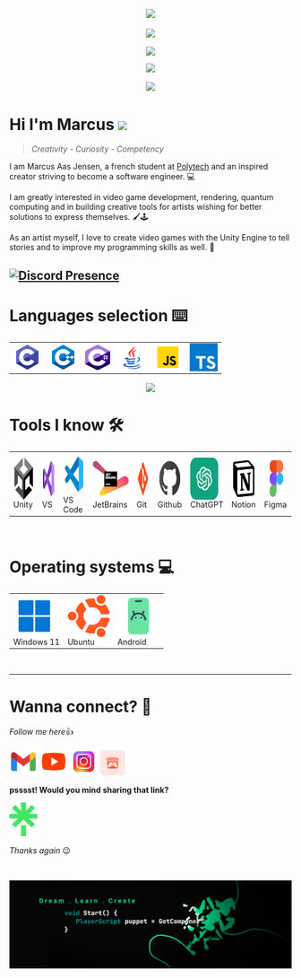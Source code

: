 <p align="center">
  <img src="https://capsule-render.vercel.app/api?type=waving&height=100&text=Howdy!&fontAlign=80&fontAlignY=40&color=0:2aa889,100:195466&fontColor=2aa889"/>
</p>

<!--# GitHub stats 📈 -->

<p align="center">
  <img align="center" src="https://komarev.com/ghpvc/?username=marcusaasjensen&color=brightgreen&style=flat">
</p>

<p align="center">
  <img align="center" src="https://github-readme-streak-stats.herokuapp.com?user=marcusaasjensen&theme=gotham&hide_border=true">
</p>
  
<p align="center">
  <img src="https://github-readme-stats-eight-theta.vercel.app/api?username=marcusaasjensen&layout=compact&langs_count=8&theme=gotham&count_private=true"/>
</p>

<p align="center">
  <img src="https://github-readme-activity-graph.vercel.app/graph?username=marcusaasjensen&theme=github-compact&layout=compact&langs_count=8">
</p>

<h1>Hi I'm Marcus <img src="https://media.giphy.com/media/hvRJCLFzcasrR4ia7z/giphy.gif" width="25px"></h1>   

>*Creativity - Curiosity - Competency*

I am Marcus Aas Jensen, a french student at [Polytech](https://polytech.univ-cotedazur.fr/) and an inspired creator striving to become a software engineer. 💻

I am greatly interested in video game development, rendering, quantum computing and in building creative tools for artists wishing for better solutions to express themselves. 🖌️🕹️ 

As an artist myself, I love to create video games with the Unity Engine to tell stories and to improve my programming skills as well. 🌱

[![Discord Presence](https://lanyard.cnrad.dev/api/689461538943139872)](https://discord.com/users/689461538943139872)
---

# Languages selection ⌨️

<table align="center">
  <td><img alt="C" align= "center" width="50px" height="50px" src="./Images/Languages/c_language.svg"></td>
  <td><img alt="C++" align= "center" width="50px" height="50px" src="./Images/Languages/cpp_language.svg"></td>
  <td><img alt="C#" align= "center" width="45px" height="45px" src="./Images/Languages/cs_language.svg"></td>
  <td><img alt="Java" align= "center" width="50px" height="50px" src="./Images/Languages/java_language.svg"></td>
  <td><img alt="Javascript" align= "center" width="50px" height="50px" src="./Images/Languages/javascript_language.svg"></td>
    <td><img alt="Typescript" align= "center" width="50px" height="50px" src="./Images/Languages/typescript_language.svg"></td>
</table>

<p align="center">
<img align="center" src="https://github-readme-stats-sigma-five.vercel.app/api/top-langs/?username=marcusaasjensen&layout=donut-vertical&langs_count=7&theme=gotham&count_private=true">
</p>

# Tools I know 🛠️
<table align="center">
  <td><img alt="Unity" align= "center" width="50px" height="75px" src="./Images/Tools/unity_black.png"><br>Unity</td>
  <td><img alt="Visual Studio" align= "center" width="50px" height="75px" src="./Images/Tools/visual_studio.svg"><br>VS</td>
  <td><img alt="Visual Studio Code" align= "center" width="50px" height="75px" src="./Images/Tools/visual_studio_code.svg"><br>VS Code</td>
  <td><img alt="JetBrains" align= "center" width="75px" height="75px" src="./Images/Tools/jetbrains.svg"><br>JetBrains</td>
  <td><img alt="Git" align= "center" width="50px" height="75px" src="Images/Tools/git.svg"><br>Git</td>
  <td><img alt="Github" align= "center" width="50px" height="75px" src="Images/Tools/github.svg"><br>Github</td>
  <td><img alt="ChatGPT" align= "center" width="50px" height="75px"src="Images/Tools/chatgpt.svg"><br>ChatGPT</td>
  <td><img alt="Notion" align= "center" width="50px" height="75px" src="Images/Tools/notion.svg"><br>Notion</td>
  <td><img alt="Figma" align= "center" width="50px" height="75px"src="Images/Tools/figma.svg"><br>Figma</td>
  
</table>

<br>

# Operating systems 💻
<table align="center">
  <td><img alt="Windows 11" align= "center" width="75px" height="75px" src="./Images/Tools/windows_11.svg"><br>Windows 11</td>
  <td><img alt="Linux" align= "center" width="75px" height="75px" src="./Images/Tools/ubuntu.png"><br>Ubuntu</td>
    <td><img alt="Android" align= "center" width="75px" height="75px" src="./Images/Tools/android.png"><br>Android</td>
</table>

<br>

---

# Wanna connect? 👻

*Follow me here*👍

<p>
  <a href="mailto: aasjensenm@gmail.com"><img alt="GMail" width="50px" height="50px" src="./Images/Links/gmail.svg"></a>
  <a href="https://www.youtube.com/MarcusAasJensen_"><img alt="Youtube" width="50px" height="50px" src="./Images/Links/youtube.svg"></a>
  <a href="https://www.instagram.com/marcus_aasjensen"><img alt="Instagram" width="50px" height="50px" src="./Images/Links/instagram_stylized.png"></a>
  <a href="https://marcus-a.itch.io"><img alt="Itchio" width="45px" height="45px" src="./Images/Links/itchio.png"></a>
</p>

**psssst! Would you mind sharing that link?**
<p>
  <a href="https://linktr.ee/marcus_a"><img alt="LinkTree" width="50px" height="60px" src="./Images/Links/linktree.png"></a>
</p>
  
*Thanks again* 😉

<br>


![bannerend](./Images/Banner/marcusaasjensen_youtube_banner_cropped.png)
